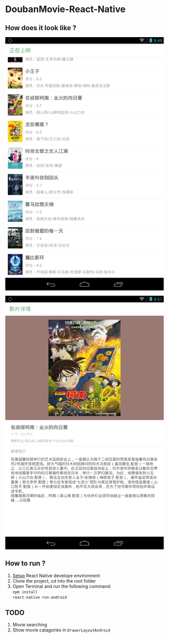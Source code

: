 # DoubanMovie-React-Native

## How does it look like ?

![](./screenshot/screenshot-1.png)  

![](./screenshot/screenshot-2.png)

## How to run ? 

1. [Setup](http://facebook.github.io/react-native/docs/getting-started.html#content) React Native develope environment
2. Clone the project, cd into the root folder
3. Open Terminal and run the following command:   
        `npm install`  
		 `react-native run-android`


## TODO
1. Movie searching
2. Show movie catagories in `DrawerLayoutAndroid`
